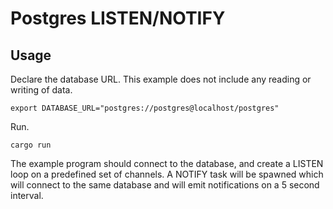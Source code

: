 Postgres LISTEN/NOTIFY
======================

## Usage

Declare the database URL. This example does not include any reading or writing of data.

```
export DATABASE_URL="postgres://postgres@localhost/postgres"
```

Run.

```
cargo run
```

The example program should connect to the database, and create a LISTEN loop on a predefined set of channels. A NOTIFY task will be spawned which will connect to the same database and will emit notifications on a 5 second interval.
